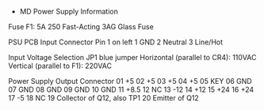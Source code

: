 
* MD Power Supply Information

Fuse F1: 5A 250 Fast-Acting 3AG Glass Fuse

PSU PCB Input Connector
Pin 1 on left
1 GND
2 Neutral
3 Line/Hot

Input Voltage Selection
JP1 blue jumper
Horizontal (parallel to CR4): 110VAC
Vertical (parallel to F1): 220VAC

Power Supply Output Connector
01 +5
02 +5
03 +5
04 +5
05 KEY
06 GND
07 GND
08 GND
09 GND
10 GND
11 +8.5
12 NC
13 -12
14 +12
15 +24
16 +24
17 -5
18 NC
19 Collector of Q12, also TP1
20 Emitter of Q12

